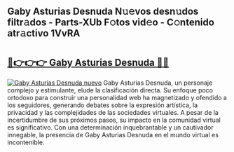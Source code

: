 ## Gaby Asturias Desnuda N𝚞𝚎vos desn𝚞dos filtr𝚊dos - Parts-XUb F𝚘tos vid𝚎o - C𝚘ntenido atr𝚊ctivo 1VvRA

# <h2><a href="http://mb9akz.tromn.icu/?c=Gaby+Asturias+Desnuda">🔗👉👉👉 Gaby Asturias Desnuda 🔗🔗</a></h2>

[![Gaby Asturias Desnuda nuevo](https://i.imgur.com/pEAQMta.gif)](http://mb9akz.tromn.icu/?c=Gaby+Asturias+Desnuda)
Gaby Asturias Desnuda, un personaje complejo y estimulante, elude la clasificación directa. Su enfoque poco ortodoxo para construir una personalidad web ha magnetizado y ofendido a los seguidores, generando debates sobre la expresión artística, la privacidad y las complejidades de las sociedades virtuales. A pesar de la incertidumbre de sus próximos pasos, su impacto en la comunidad virtual es significativo. Con una determinación inquebrantable y un cautivador innegable, la presencia de Gaby Asturias Desnuda en el mundo virtual es incontenible.

